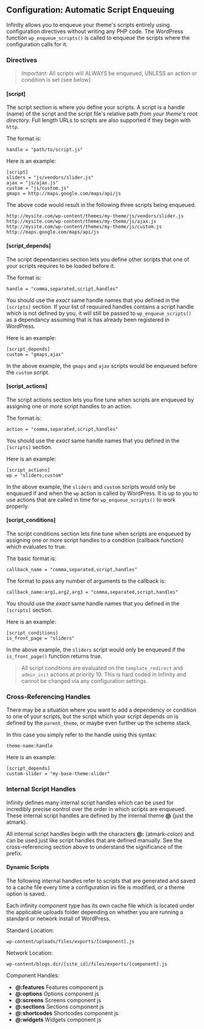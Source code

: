## Configuration: Automatic Script Enqueuing

Infinity allows you to enqueue your theme's scripts entirely using configuration
directives without writing any PHP code. The WordPress function `wp_enqueue_scripts()`
is called to enqueue the scripts where the configuration calls for it.

<ul class="infinity-docs-menu"></ul>

### Directives

> *Important:* All scripts will ALWAYS be enqueued, UNLESS an action or condition is set (see below)

#### [script]

The script section is where you define your scripts. A script is a handle (name) of the script
and the script file's relative path *from your theme's root directory.* Full length URLs to
scripts are also supported if they begin with `http`.

The format is:

	handle = "path/to/script.js"

Here is an example:

	[script]
	sliders = "js/vendors/slider.js"
	ajax = "js/ajax.js"
	custom = "js/custom.js"
	gmaps = http://maps.google.com/maps/api/js

The above code would result in the following three scripts being enqueued.

	http://mysite.com/wp-content/themes/my-theme/js/vendors/slider.js
	http://mysite.com/wp-content/themes/my-theme/js/ajax.js
	http://mysite.com/wp-content/themes/my-theme/js/custom.js
	http://maps.google.com/maps/api/js

#### [script\_depends]

The script dependancies section lets you define other scripts that one of your
scripts requires to be loaded before it.

The format is:

	handle = "comma,separated,script,handles"

You should use the *exact* same handle names that you defined in the `[scripts]` section.
If your list of requuired handles contains a script handle which is not defined by you, it
will still be passed to `wp_enqueue_scripts()` as a dependancy assuming that is has already been
registered in WordPress.

Here is an example:

	[script_depends]
	custom = "gmaps,ajax"

In the above example, the `gmaps` and `ajax` scripts would be enqueued before
the `custom` script.

#### [script\_actions]

The script actions section lets you fine tune when scripts are enqueued by assigning one
or more script handles to an action.

The format is:

	action = "comma,separated,script,handles"

You should use the *exact* same handle names that you defined in the `[scripts]` section.

Here is an example:

	[script_actions]
	wp = "sliders,custom"

In the above example, the `sliders` and `custom` scripts would only be enqueued if and when
the `wp` action is called by WordPress. It is up to you to use actions that are called in time
for `wp_enqueue_scripts()` to work properly.

#### [script\_conditions]

The script conditions section lets fine tune when scripts are enqueued by assigning one
or more script handles to a condition (callback function) which evaluates to true.

The basic format is:

	callback_name = "comma,separated,script,handles"

The format to pass any number of arguments to the callback is:

	callback_name:arg1,arg2,arg3 = "comma,separated,script,handles"

You should use the *exact* same handle names that you defined in the `[scripts]` section.

Here is an example:

	[script_conditions]
	is_front_page = "sliders"

In the above example, the `sliders` script would only be enqueued if the `is_front_page()`
function returns true.

> All script conditions are evaluated on the `template_redirect` and `admin_init` actions
at priority 10. This is hard coded in Infinity and cannot be changed via any configuration settings.

### Cross-Referencing Handles

There may be a situation where you want to add a dependency or condition to one of your
scripts, but the script which your script depends on is defined by the `parent_theme`,
or maybe even further up the scheme stack.

In this case you simply refer to the handle using this syntax:

	theme-name:handle

Here is an example:

	[script_depends]
	custom-slider = "my-base-theme:slider"

### Internal Script Handles

Infinity defines many internal script handles which can be used for incredibly precise control
over the order in which scripts are enqueued. These internal script handles are defined by the
internal theme **@** (just the atmark).

All internal script handles begin with the characters **@:** (atmark-colon) and can be used
just like script handles that are defined manually. See the cross-referencing section above to
understand the significance of the prefix.

#### Dynamic Scripts

The following internal handles refer to scripts that are generated and saved to a cache
file every time a configuration ini file is modified, or a theme option is saved.

Each infinity component type has its own cache file which is located under the applicable
uploads folder depending on whether you are running a standard or network install of WordPress.

Standard Location:

	wp-content/uploads/files/exports/[component].js

Network Location:

	wp-content/blogs.dir/[site_id]/files/exports/[component].js

Component Handles:

* __@:features__ Features component js
* __@:options__ Options component js
* __@:screens__ Screens component js
* __@:sections__ Sections component js
* __@:shortcodes__ Shortcodes component js
* __@:widgets__ Widgets component js